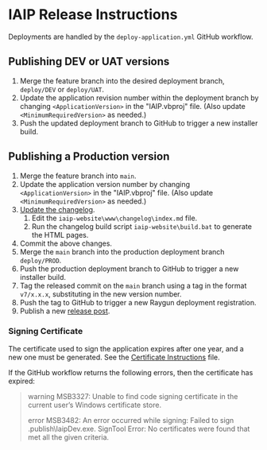 # IAIP Release Instructions

Deployments are handled by the `deploy-application.yml` GitHub workflow.

## Publishing DEV or UAT versions

1. Merge the feature branch into the desired deployment branch, `deploy/DEV` or `deploy/UAT`. 
2. Update the application revision number within the deployment branch by changing `<ApplicationVersion>` in the "IAIP.vbproj" file. (Also update `<MinimumRequiredVersion>` as needed.)
3. Push the updated deployment branch to GitHub to trigger a new installer build.

## Publishing a Production version

1. Merge the feature branch into `main`.
2. Update the application version number by changing `<ApplicationVersion>` in the "IAIP.vbproj" file. (Also update `<MinimumRequiredVersion>` as needed.)
3. [Update the changelog](../iaip-website/README.md).
    1. Edit the `iaip-website\www\changelog\index.md` file.
    2. Run the changelog build script `iaip-website\build.bat` to generate the HTML pages.
4. Commit the above changes.
5. Merge the `main` branch into the production deployment branch `deploy/PROD`. 
6. Push the production deployment branch to GitHub to trigger a new installer build.
7. Tag the released commit on the `main` branch using a tag in the format `v7/x.x.x`, substituting in the new version number. 
8. Push the tag to GitHub to trigger a new Raygun deployment registration.
9. Publish a new [release post](https://github.com/gaepdit/iaip/releases).

### Signing Certificate

The certificate used to sign the application expires after one year, and a new one must be generated. See the [Certificate Instructions](certificate-instructions.md) file.

If the GitHub workflow returns the following errors, then the certificate has expired:

> warning MSB3327: Unable to find code signing certificate in the current user’s Windows certificate store.
> 
> error MSB3482: An error occurred while signing: Failed to sign .publish\IaipDev.exe. SignTool Error: No certificates were found that met all the given criteria.
